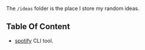 The `/ideas` folder is the place I store my random ideas.

## Table Of Content

- [spotify](./spotify.md) CLI tool.
